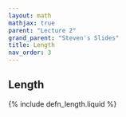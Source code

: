 ```yaml
---
layout: math
mathjax: true
parent: "Lecture 2"
grand_parent: "Steven's Slides"
title: Length
nav_order: 3
---
```


## Length

{% include defn_length.liquid %}